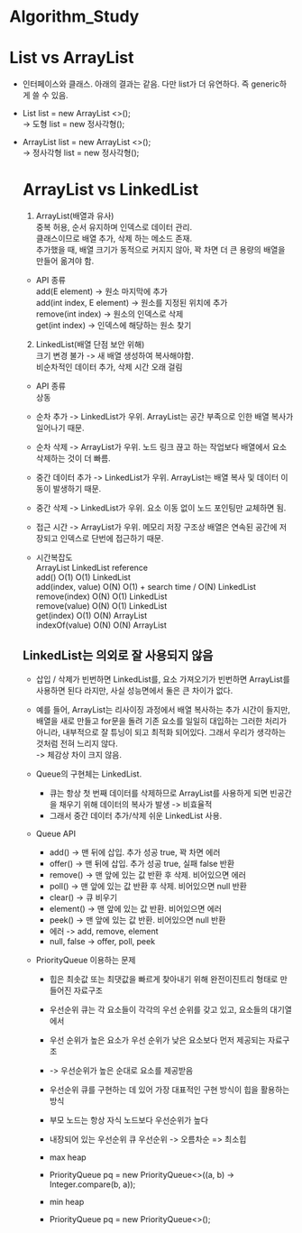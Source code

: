 # Algorithm_Study


# List vs ArrayList
* 인터페이스와 클래스. 아래의 결과는 같음. 다만 list가 더 유연하다. 즉 generic하게 쓸 수 있음.   

* List <Object> list = new ArrayList <>();   
    -> 도형 list = new 정사각형();   
 
* ArrayList <Object> list = new ArrayList <>();   
    -> 정사각형 list = new 정사각형();   

# ArrayList vs LinkedList
1. ArrayList(배열과 유사)   
중복 허용, 순서 유지하며 인덱스로 데이터 관리.   
클래스이므로 배열 추가, 삭제 하는 메소드 존재.   
추가했을 때, 배열 크기가 동적으로 커지지 않아, 꽉 차면 더 큰 용량의 배열을 만들어 옮겨야 함.   

* API 종류   
add(E element) -> 원소 마지막에 추가   
add(int index, E element) -> 원소를 지정된 위치에 추가   
remove(int index) -> 원소의 인덱스로 삭제   
get(int index) -> 인덱스에 해당하는 원소 찾기   

2. LinkedList(배열 단점 보안 위해)   
크기 변경 불가 -> 새 배열 생성하여 복사해야함.   
비순차적인 데이터 추가, 삭제 시간 오래 걸림   

* API 종류   
상동   
 
* 순차 추가 -> LinkedList가 우위. ArrayList는 공간 부족으로 인한 배열 복사가 일어나기 때문.   
* 순차 삭제 -> ArrayList가 우위. 노드 링크 끊고 하는 작업보다 배열에서 요소 삭제하는 것이 더 빠름.   
* 중간 데이터 추가 -> LinkedList가 우위. ArrayList는 배열 복사 및 데이터 이동이 발생하기 때문.   
* 중간 삭제 -> LinkedList가 우위. 요소 이동 없이 노드 포인팅만 교체하면 됨.   
* 접근 시간 -> ArrayList가 우위. 메모리 저장 구조상 배열은 연속된 공간에 저장되고 인덱스로 단번에 접근하기 때문.   
 
* 시간복잡도   
                  ArrayList   LinkedList                        reference   
add()                O(1)        O(1)                           LinkedList   
add(index, value)    O(N)        O(1) + search time / O(N)      LinkedList   
remove(index)        O(N)        O(1)                           LinkedList   
remove(value)        O(N)        O(1)                           LinkedList   
get(index)           O(1)        O(N)                           ArrayList   
indexOf(value)       O(N)        O(N)                           ArrayList   

## LinkedList는 의외로 잘 사용되지 않음
* 삽입 / 삭제가 빈번하면 LinkedList를, 요소 가져오기가 빈번하면 ArrayList를 사용하면 된다 라지만, 사실 성능면에서 둘은 큰 차이가 없다.   

* 예를 들어, ArrayList는 리사이징 과정에서 배열 복사하는 추가 시간이 들지만, 배열을 새로 만들고 for문을 돌려 기존 요소를 일일히 대입하는 그러한 처리가 아니라, 내부적으로 잘 튜닝이 되고 최적화 되어있다. 그래서 우리가 생각하는 것처럼 전혀 느리지 않다.   
-> 체감상 차이 크지 않음.   

* Queue의 구현체는 LinkedList.   
    - 큐는 항상 첫 번째 데이터를 삭제하므로 ArrayList를 사용하게 되면 빈공간을 채우기 위해 데이터의 복사가 발생 -> 비효율적   
    - 그래서 중간 데이터 추가/삭제 쉬운 LinkedList 사용.   

* Queue API   
    - add() -> 맨 뒤에 삽입. 추가 성공 true, 꽉 차면 에러   
    - offer() -> 맨 뒤에 삽입. 추가 성공 true, 실패 false 반환   
    - remove() -> 맨 앞에 있는 값 반환 후 삭제. 비어있으면 에러   
    - poll() -> 맨 앞에 있는 값 반환 후 삭제. 비어있으면 null 반환   
    - clear() -> 큐 비우기   
    - element() -> 맨 앞에 있는 값 반환. 비어있으면 에러   
    - peek() -> 맨 앞에 있는 값 반환. 비어있으면 null 반환   
    - 에러 -> add, remove, element   
    - null, false -> offer, poll, peek   

* PriorityQueue 이용하는 문제   
    - 힙은 최솟값 또는 최댓값을 빠르게 찾아내기 위해 완전이진트리 형태로 만들어진 자료구조   
    - 우선순위 큐는 각 요소들이 각각의 우선 순위를 갖고 있고, 요소들의 대기열에서   
    - 우선 순위가 높은 요소가 우선 순위가 낮은 요소보다 먼저 제공되는 자료구조   
    - -> 우선순위가 높은 순대로 요소를 제공받음   

    - 우선순위 큐를 구현하는 데 있어 가장 대표적인 구현 방식이 힙을 활용하는 방식   
    - 부모 노드는 항상 자식 노드보다 우선순위가 높다   
    - 내장되어 있는 우선순위 큐 우선순위 -> 오름차순 => 최소힙   

    - max heap   
    - PriorityQueue<Integer> pq = new PriorityQueue<>((a, b) -> Integer.compare(b, a));   

    - min heap   
    - PriorityQueue<Integer> pq = new PriorityQueue<>();   